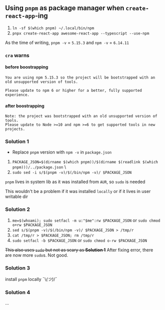 ## Using `pnpm` as package manager when `create-react-app`-ing

1. `ln -sf $(which pnpm) ~/.local/bin/npm`
2. `pnpx create-react-app awesome-react-app --typescript --use-npm`

As the time of writing, `pnpm -v` = `5.15.3` and `npm -v` = `6.14.11`


### `cra` warns
#### before boostrapping

```
You are using npm 5.15.3 so the project will be bootstrapped with an old unsupported version of tools.

Please update to npm 6 or higher for a better, fully supported experience.
```


#### after boostrapping

```
Note: the project was bootstrapped with an old unsupported version of tools.
Please update to Node >=10 and npm >=6 to get supported tools in new projects.
```

### Solution 1
- Replace `pnpm` version with `npm -v` in `package.json`

1. `PACKAGE_JSON=$(dirname $(which pnpm))/$(dirname $(readlink $(which pnpm)))/../package.json` \
2. `sudo sed -i s/$(pnpm -v)/$(/bin/npm -v)/ $PACKAGE_JSON`


`pnpm` lives in system lib as it was installed from `AUR`, so `sudo` is needed

This wouldn't be a problem if it was installed `locally`
or if it lives in user writable dir

### Solution 2
1. `me=$(whoami); sudo setfacl -m u:"$me":rw $PACKAGE_JSON` or `sudo chmod o+rw $PACKAGE_JSON`
2. `sed s/$(pnpm -v)/$(/bin/npm -v)/ $PACKAGE_JSON > /tmp/r`
3. `cat /tmp/r > $PACKAGE_JSON; rm /tmp/r`
4. `sudo setfacl -b $PACKAGE_JSON` or `sudo chmod o-rw $PACKAGE_JSON`

~~This also uses `sudo` but not as scary as **Solution 1**~~
After fixing error, there are now more `sudo`s. Not good.

### Solution 3
install `pnpm` locally ¯\\_(ツ)_/¯

### Solution 4
...
